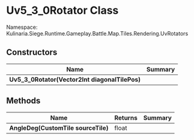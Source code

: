 # Uv5_3_0Rotator Class

Namespace: Kulinaria.Siege.Runtime.Gameplay.Battle.Map.Tiles.Rendering.UvRotators


## Constructors

| Name | Summary |
|---|---|
| **Uv5_3_0Rotator(Vector2Int diagonalTilePos)** |  |
## Methods

| Name | Returns | Summary |
|---|---|---|
| **AngleDeg(CustomTile sourceTile)** | float |  |
